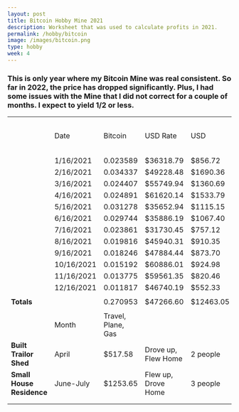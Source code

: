 ```yaml
---
layout: post
title: Bitcoin Hobby Mine 2021
description: Worksheet that was used to calculate profits in 2021.  
permalink: /hobby/bitcoin
image: /images/bitcoin.png
type: hobby
week: 4
---
```


### This is only year where my Bitcoin Mine was real consistent.  So far in 2022, the price has dropped significantly.  Plus, I had some issues with the Mine that I did not correct for a couple of months.  I expect to yield 1/2 or less.

|                           |            |                    |                     |           |                                       |          |
| ------------------------- | ---------- | ------------------ | ------------------- | --------- | ------------------------------------- | -------- |
|                           | Date       | Bitcoin            | USD Rate            | USD       | Electric, Waste, Internet, Irrigation | Profit   |
|                           | 1/16/2021  | 0.023589           | $36318.79           | $856.72   | $456.42                               | $400.30  |
|                           | 2/16/2021  | 0.034337           | $49228.48           | $1690.36  | $443.19                               | $1247.17 |
|                           | 3/16/2021  | 0.024407           | $55749.94           | $1360.69  | $424.57                               | $936.12  |
|                           | 4/16/2021  | 0.024891           | $61620.14           | $1533.79  | $411.57                               | $1122.22 |
|                           | 5/16/2021  | 0.031278           | $35652.94           | $1115.15  | $385.80                               | $729.35  |
|                           | 6/16/2021  | 0.029744           | $35886.19           | $1067.40  | $404.67                               | $662.73  |
|                           | 7/16/2021  | 0.023861           | $31730.45           | $757.12   | $397.29                               | $359.83  |
|                           | 8/16/2021  | 0.019816           | $45940.31           | $910.35   | $446.59                               | $463.76  |
|                           | 9/16/2021  | 0.018246           | $47884.44           | $873.70   | $419.30                               | $454.40  |
|                           | 10/16/2021 | 0.015192           | $60886.01           | $924.98   | $434.50                               | $490.48  |
|                           | 11/16/2021 | 0.013775           | $59561.35           | $820.46   | $363.40                               | $457.06  |
|                           | 12/16/2021 | 0.011817           | $46740.19           | $552.33   | $417.41                               | $134.92  |
|                           |            |                    |                     |           |                                       |          |
| **Totals**                |            | 0.270953           | $47266.60           | $12463.05 | $5004.71                              | $7458.34 |
|                           |            |                    |                     |           |                                       |          |
|                           | Month      | Travel, Plane, Gas |                     |           |                                       |          |
| **Built Trailor Shed**    | April      | $517.58            | Drove up, Flew Home | 2 people  |                                       |          |
| **Small House Residence** | June-July  | $1253.65           | Flew up, Drove Home | 3 people  |                                       |          |
|                           |            |                    |                     |           |                                       |          |
|                           |            |                    |                     |           |                                       |          |